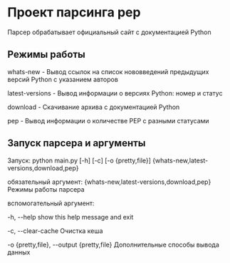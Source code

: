 # Проект парсинга pep

Парсер обрабатывает официальный сайт с документацией Python

## Режимы работы

whats-new - Вывод ссылок на список нововведений предыдущих версий Python с указанием авторов

latest-versions - Вывод информации о версиях Python: номер и статус

download - Скачивание архива с документацией Python

pep - Вывод информации о количестве PEP с разными статусами

## Запуск парсера и аргументы

Запуск: python main.py [-h] [-c] [-o {pretty,file}] {whats-new,latest-versions,download,pep}

обязательный аргумент:
  {whats-new,latest-versions,download,pep}
                        Режимы работы парсера

вспомогательный аргумент:

  -h, --help            show this help message and exit
  
  -c, --clear-cache     Очистка кеша
  
  -o {pretty,file}, --output {pretty,file}
                        Дополнительные способы вывода данных
